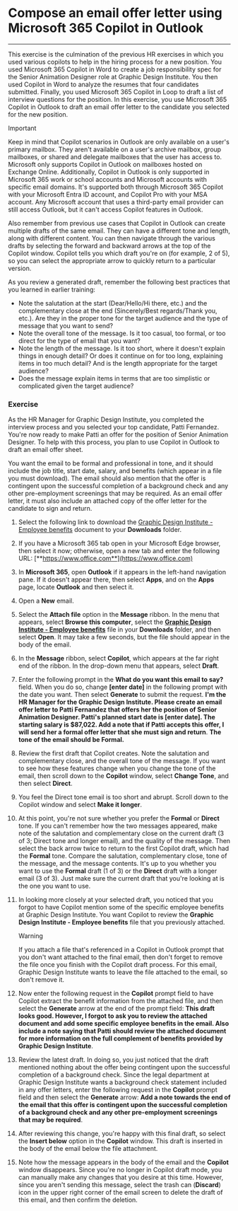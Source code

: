 # Compose an email offer letter using Microsoft 365 Copilot in Outlook
---
This exercise is the culmination of the previous HR exercises in which you used various copilots to help in the hiring process for a new position. You used Microsoft 365 Copilot in Word to create a job responsibility spec for the Senior Animation Designer role at Graphic Design Institute. You then used Copilot in Word to analyze the resumes that four candidates submitted. Finally, you used Microsoft 365 Copilot in Loop to draft a list of interview questions for the position. In this exercise, you use Microsoft 365 Copilot in Outlook to draft an email offer letter to the candidate you selected for the new position.

> [!IMPORTANT]
>  Keep in mind that Copilot scenarios in Outlook are only available on a user's primary mailbox. They aren't available on a user's archive mailbox, group mailboxes, or shared and delegate mailboxes that the user has access to. Microsoft only supports Copilot in Outlook on mailboxes hosted on Exchange Online. Additionally, Copilot in Outlook is only supported in Microsoft 365 work or school accounts and Microsoft accounts with specific email domains. It's supported both through Microsoft 365 Copilot with your Microsoft Entra ID account, and Copilot Pro with your MSA account. Any Microsoft account that uses a third-party email provider can still access Outlook, but it can't access Copilot features in Outlook.

Also remember from previous use cases that Copilot in Outlook can create multiple drafts of the same email. They can have a different tone and length, along with different content. You can then navigate through the various drafts by selecting the forward and backward arrows at the top of the Copilot window. Copilot tells you which draft you're on (for example, 2 of 5), so you can select the appropriate arrow to quickly return to a particular version.

As you review a generated draft, remember the following best practices that you learned in earlier training:

- Note the salutation at the start (Dear/Hello/Hi there, etc.) and the complementary close at the end (Sincerely/Best regards/Thank you, etc.). Are they in the proper tone for the target audience and the type of message that you want to send?
- Note the overall tone of the message. Is it too casual, too formal, or too direct for the type of email that you want?
- Note the length of the message. Is it too short, where it doesn't explain things in enough detail? Or does it continue on for too long, explaining items in too much detail? And is the length appropriate for the target audience?
- Does the message explain items in terms that are too simplistic or complicated given the target audience?

### Exercise

As the HR Manager for Graphic Design Institute, you completed the interview process and you selected your top candidate, Patti Fernandez. You're now ready to make Patti an offer for the position of Senior Animation Designer. To help with this process, you plan to use Copilot in Outlook to draft an email offer sheet.

You want the email to be formal and professional in tone, and it should include the job title, start date, salary, and benefits (which appear in a file you must download). The email should also mention that the offer is contingent upon the successful completion of a background check and any other pre-employment screenings that may be required. As an email offer letter, it must also include an attached copy of the offer letter for the candidate to sign and return.

1. Select the following link to download the [Graphic Design Institute - Employee benefits](https://go.microsoft.com/fwlink/?linkid=2268825) document to your **Downloads** folder.
1. If you have a Microsoft 365 tab open in your Microsoft Edge browser, then select it now; otherwise, open a new tab and enter the following URL: [**https://www.office.com**](https://www.office.com)
1. In **Microsoft 365**, open **Outlook** if it appears in the left-hand navigation pane. If it doesn't appear there, then select **Apps**, and on the **Apps** page, locate **Outlook** and then select it. 
1. Open a **New** email.
1. Select the **Attach file** option in the **Message** ribbon. In the menu that appears, select **Browse this computer**, select the [**Graphic Design Institute - Employee benefits**](https://go.microsoft.com/fwlink/?linkid=2268825) file in your **Downloads** folder, and then select **Open**. It may take a few seconds, but the file should appear in the body of the email.
1. In the **Message** ribbon, select **Copilot**, which appears at the far right end of the ribbon. In the drop-down menu that appears, select **Draft**.
1. Enter the following prompt in the **What do you want this email to say?** field. When you do so, change **[enter date]** in the following prompt with the date you want. Then select **Generate** to submit the request. **I'm the HR Manager for the Graphic Design Institute. Please create an email offer letter to Patti Fernandez that offers her the position of Senior Animation Designer. Patti's planned start date is [enter date]. The starting salary is $87,022. Add a note that if Patti accepts this offer, I will send her a formal offer letter that she must sign and return**. **The tone of the email should be Formal.**
1. Review the first draft that Copilot creates. Note the salutation and complementary close, and the overall tone of the message. If you want to see how these features change when you change the tone of the email, then scroll down to the **Copilot** window, select **Change Tone**, and then select **Direct**. 
1. You feel the Direct tone email is too short and abrupt. Scroll down to the Copilot window and select **Make it longer**.  
1. At this point, you're not sure whether you prefer the **Formal** or **Direct** tone. If you can't remember how the two messages appeared, make note of the salutation and complementary close on the current draft (3 of 3; Direct tone and longer email), and the quality of the message. Then select the back arrow twice to return to the first Copilot draft, which had the **Formal** tone. Compare the salutation, complementary close, tone of the message, and the message contents. It's up to you whether you want to use the **Formal** draft (1 of 3) or the **Direct** draft with a longer email (3 of 3). Just make sure the current draft that you're looking at is the one you want to use.
1. In looking more closely at your selected draft, you noticed that you forgot to have Copilot mention some of the specific employee benefits at Graphic Design Institute. You want Copilot to review the **Graphic Design Institute - Employee benefits** file that you previously attached.

    > [!WARNING]
    >  If you attach a file that's referenced in a Copilot in Outlook prompt that you don't want attached to the final email, then don't forget to remove the file once you finish with the Copilot draft process. For this email, Graphic Design Institute wants to leave the file attached to the email, so don't remove it.

1. Now enter the following request in the **Copilot** prompt field to have Copilot extract the benefit information from the attached file, and then select the **Generate** arrow at the end of the prompt field: **This draft looks good. However, I forgot to ask you to review the attached document and add some specific employee benefits in the email. Also include a note saying that Patti should review the attached document for more information on the full complement of benefits provided by Graphic Design Institute**.
1. Review the latest draft. In doing so, you just noticed that the draft mentioned nothing about the offer being contingent upon the successful completion of a background check. Since the legal department at Graphic Design Institute wants a background check statement included in any offer letters, enter the following request in the **Copilot** prompt field and then select the **Generate** arrow: **Add a note towards the end of the email that this offer is contingent upon the successful completion of a background check and any other pre-employment screenings that may be required**.
1. After reviewing this change, you're happy with this final draft, so select the **Insert below** option in the **Copilot** window. This draft is inserted in the body of the email below the file attachment.
1. Note how the message appears in the body of the email and the **Copilot** window disappears. Since you're no longer in Copilot draft mode, you can manually make any changes that you desire at this time. However, since you aren't sending this message, select the trash can (**Discard**) icon in the upper right corner of the email screen to delete the draft of this email, and then confirm the deletion.
